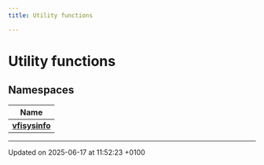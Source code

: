 ```yaml
---
title: Utility functions

---
```


# Utility functions



## Namespaces

| Name           |
| -------------- |
| **[vfisysinfo](namespacevfisysinfo.md)**  |






-------------------------------

Updated on 2025-06-17 at 11:52:23 +0100